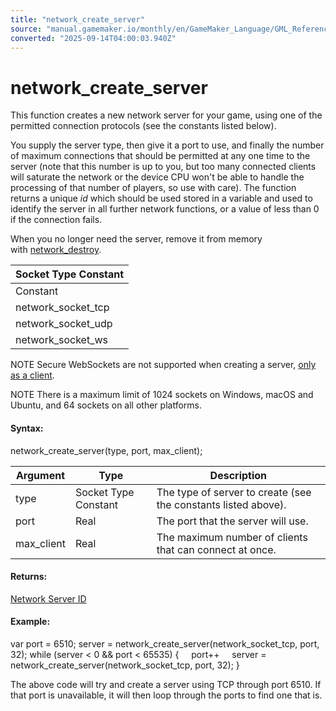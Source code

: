```yaml
---
title: "network_create_server"
source: "manual.gamemaker.io/monthly/en/GameMaker_Language/GML_Reference/Networking/network_create_server.htm"
converted: "2025-09-14T04:00:03.940Z"
---
```


# network\_create\_server

This function creates a new network server for your game, using one of the permitted connection protocols (see the constants listed below).

You supply the server type, then give it a port to use, and finally the number of maximum connections that should be permitted at any one time to the server (note that this number is up to you, but too many connected clients will saturate the network or the device CPU won't be able to handle the processing of that number of players, so use with care). The function returns a unique _id_ which should be used stored in a variable and used to identify the server in all further network functions, or a value of less than 0 if the connection fails.

When you no longer need the server, remove it from memory with [network\_destroy](network_destroy.md).

| Socket Type Constant |
| --- |
| Constant | Description |
| network_socket_tcp | Create a socket using TCP. |
| network_socket_udp | Create a socket using UDP. |
| network_socket_ws | Create a WebSocket using TCP. (NOTE: Use Async functions for connecting through WebSockets) |

NOTE Secure WebSockets are not supported when creating a server, [only as a client](network_create_socket.md).

NOTE There is a maximum limit of 1024 sockets on Windows, macOS and Ubuntu, and 64 sockets on all other platforms.

#### Syntax:

network\_create\_server(type, port, max\_client);

| Argument | Type | Description |
| --- | --- | --- |
| type | Socket Type Constant | The type of server to create (see the constants listed above). |
| port | Real | The port that the server will use. |
| max_client | Real | The maximum number of clients that can connect at once. |

#### Returns:

[Network Server ID](network_create_server.md)

#### Example:

var port = 6510;
server = network\_create\_server(network\_socket\_tcp, port, 32);
while (server < 0 && port < 65535)
{
    port++
    server = network\_create\_server(network\_socket\_tcp, port, 32);
}

The above code will try and create a server using TCP through port 6510. If that port is unavailable, it will then loop through the ports to find one that is.